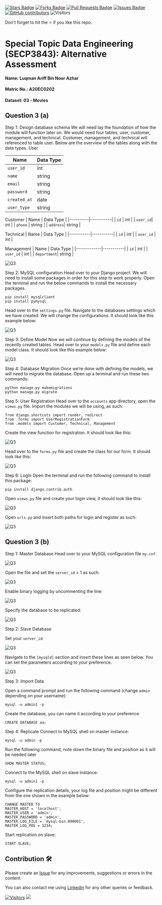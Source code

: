 <a href="https://github.com/drshahizan/SECP3843/stargazers"><img src="https://img.shields.io/github/stars/drshahizan/SECP3843" alt="Stars Badge"/></a>
<a href="https://github.com/drshahizan/SECP3843/network/members"><img src="https://img.shields.io/github/forks/drshahizan/SECP3843" alt="Forks Badge"/></a>
<a href="https://github.com/drshahizan/SECP3843/pulls"><img src="https://img.shields.io/github/issues-pr/drshahizan/SECP3843" alt="Pull Requests Badge"/></a>
<a href="https://github.com/drshahizan/SECP3843/issues"><img src="https://img.shields.io/github/issues/drshahizan/SECP3843" alt="Issues Badge"/></a>
<a href="https://github.com/drshahizan/SECP3843/graphs/contributors"><img alt="GitHub contributors" src="https://img.shields.io/github/contributors/drshahizan/SECP3843?color=2b9348"></a>
![Visitors](https://api.visitorbadge.io/api/visitors?path=https%3A%2F%2Fgithub.com%2Fdrshahizan%2FSECP3843&labelColor=%23d9e3f0&countColor=%23697689&style=flat)


Don't forget to hit the :star: if you like this repo.
# Special Topic Data Engineering (SECP3843): Alternative Assessment

#### Name: Luqman Ariff Bin Noor Azhar
#### Matric No.: A20EC0202
#### Dataset: 03 - Movies

## Question 3 (a)
Step 1: Design database schema
We will need lay the foundation of how the module will function later on. We would need four tables, user, customer, management, and technical. Customer, management, and technical will referenced to table user. Below are the overview of the tables along with the data types.
User

| Name         | Data Type |
|--------------|-----------|
| `user_id`    | int       |
| `name`       | string    |
| `email`      | string    |
| `password`   | string    |
| `created_at` | date      |
| `user_type`  | string    |

Customer
| Name     | Data Type |
|----------|-----------|
| `id`     | int       |
| `user_id`| int       |
| `phone`  | string    |
| `address`| string    |

Technical
| Name      | Data Type |
|-----------|-----------|
| `id`      | int       |
| `user_id` | int       |


Management
| Name        | Data Type |
|-------------|-----------|
| `id`        | int       |
| `user_id`   | int       |
| `department`| string    |

![Q3](file/image/q3_db.png)

Step 2: MySQL configuration
Head over to your Django project. We will need to install some packages in order for this step to work properly. Open the terminal and run the below commands to install the necessary packages.
```
pip install mysqlclient
pip install pymysql
```
Head over to the `settings.py` file. Navigate to the databases settings which we have created. We will change the configurations. It should look like this example below:

![Q3](file/image/q3_db1.png)

Step 3: Define Model
Now we will continue by defining the models of the recently created tables. Head over to your `models.py` file and define each model class. It should look like this example below:

![Q3](file/image/q3_model.png)

Step 4: Database Migration
Once we’re done with defining the models, we will need to migrate the database. Open up a terminal and run these two commands:
```
python manage.py makemigrations
python manage.py migrate
```
Step 5: User Registration
Head over to the `accounts` app directory, open the `views.py` file. Import the modules we will be using, as such:
```
from django.shortcuts import render, redirect
from .forms import UserRegistrationForm
from .models import Customer, Technical, Management
```
Create the view function for registration. It should look like this:

![Q3](file/image/q3_view_regi.png)

Head over to the `forms.py` file and create the class for our form. It should look like this:

![Q3](file/image/q3_view_form.png)

Step 6: Login
Open the terminal and run the following command to install this package:
```
pip install django.contrib.auth
```
Open `views.py` file and create your login view, it should look like this:

![Q3](file/image/q3_login.png)

Open `urls.py` and insert both paths for login and register as such:

![Q3](file/image/q3_path.png)

## Question 3 (b)
Step 1: Master Database
Head over to your MySQL configuration file `my.cnf`. 

![Q3](file/image/q3b1.png)

Open the file and set the `server_id` = 1 as such:

![Q3](file/image/q3b2.png)

Enable binary logging by uncommenting the line:

![Q3](file/image/q3b3.png)

Specify the database to be replicated:

![Q3](file/image/q3b4.png)

Step 2: Slave Database

Set your `server_id`:

![Q3](file/image/q3b5.png)

Navigate to the `[mysqld]` section and insert these lines as seen below. You can set the parameters according to your preference.

![Q3](file/image/q3b6.png)

Step 3: Import Data

Open a command prompt and run the following command (change `admin` depending on your username):
```
mysql -u admin1 -p
```
Create the database, you can name it according to your preference
```
CREATE DATABASE aa;
```
Step 4: Replicate
Connect to MySQL shell on master instance:
```
mysql -u admin -p
```
Run the following command, note down the binary file and position as it will be needed later
```
SHOW MASTER STATUS;
```
Connect to the MySQL shell on slave instance:
```
mysql -u admin1 -p
```
Configure the replication details, your log file and position might be different from the one shown in the example below:
```
CHANGE MASTER TO
MASTER_HOST = 'localhost',
MASTER_USER = 'admin',
MASTER_PASSWORD = 'admin',
MASTER_LOG_FILE = `mysql-bin.000001',
MASTER_LOG_POS = 1234;
```
Start replication on slave:
```
START SLAVE;
```


## Contribution 🛠️
Please create an [Issue](https://github.com/drshahizan/special-topic-data-engineering/issues) for any improvements, suggestions or errors in the content.

You can also contact me using [Linkedin](https://www.linkedin.com/in/drshahizan/) for any other queries or feedback.

[![Visitors](https://api.visitorbadge.io/api/visitors?path=https%3A%2F%2Fgithub.com%2Fdrshahizan&labelColor=%23697689&countColor=%23555555&style=plastic)](https://visitorbadge.io/status?path=https%3A%2F%2Fgithub.com%2Fdrshahizan)
![](https://hit.yhype.me/github/profile?user_id=81284918)
